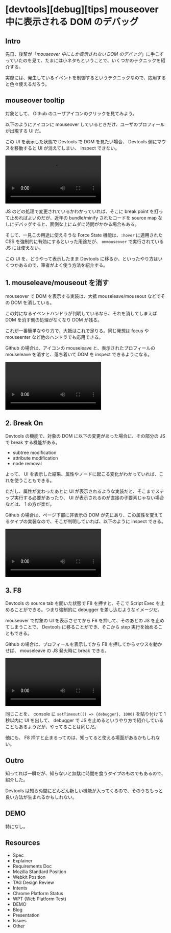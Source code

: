 # [devtools][debug][tips] mouseover 中に表示される DOM のデバッグ


## Intro

先日、後輩が「*mouseover 中にしか表示されない DOM のデバッグ*」に手こずっていたのを見て、たまには小ネタもということで、いくつかのテクニックを紹介する。

実際には、発生しているイベントを制御するというテクニックなので、応用すると色々使えるだろう。


## mouseover tooltip

対象として、 Github のユーザアイコンのクリックを見てみよう。

以下のようにアイコンに mouseover しているときだけ、ユーザのプロフィールが出現する UI だ。

この UI を表示した状態で Devtools で DOM を見たい場合、 Devtools 側にマウスを移動すると UI が消えてしまい、 inspect できない。

![マウスオーバーで出る UI が devtools でうまく inspect できない様のスクリーンレコード](0.debug-mouseover.mp4#2880x1800 'debug mouseover')

JS のどの処理で変更されているかわかっていれば、そこに break point を打って止めればよいのだが、近年の bundle/minify されたコードを source map なしにデバッグすると、面倒な上にムダに時間がかかる場合もある。

そして、一見この用途に使えそうな Force State 機能は、`:hover` に適用された CSS を強制的に有効にするといった用途だが、 `onmouseover` で実行されている JS には使えない。

この UI を、どうやって表示したまま Devtools に移るか、といったやり方はいくつかあるので、筆者がよく使う方法を紹介する。


## 1. mouseleave/mouseout を消す

mouseover で DOM を表示する実装は、大抵 mouseleave/mouseout などでその DOM を消している。

この対になるイベントハンドラが判明しているなら、それを消してしまえば DOM を消す側の処理がなくなり DOM が残る。

これが一番簡単なやり方で、大抵はこれで足りる。同じ発想は focus や mouseenter など他のハンドラでも応用できる。

Github の場合は、アイコンの mouseleave と、表示されたプロフィールの mouseleave を消すと、落ち着いて DOM を inspect できるようになる。

![mouseleave を消すことで UI が消えないようにし inspect する様のスクリーンレコード](1.remove-mouseleave.mp4#2880x1800 'remove mouseleave')


## 2. Break On

Devtools の機能で、対象の DOM に以下の変更があった場合に、その部分の JS で break する機能がある。

- subtree modification
- attribute modification
- node removal

よって、 UI を表示した結果、属性やノードに起こる変化がわかっていれば、これを使うこともできる。

ただし、属性が変わったあとに UI が表示されるような実装だと、そこまでステップ実行する必要があったり、 UI が表示されるのが直接の子要素じゃない場合などは、 1 の方が楽だ。

Github の場合は、ページ下部に非表示の DOM が先にあり、この属性を変えてるタイプの実装なので、そこが判明していれば、以下のように inspect できる。

![attribute modification に break point を設定し UI が消えないようにし inspect する様のスクリーンレコード](2.break-on-state.mp4#2880x1800 'remove mouseleave')


## 3. F8

Devtools の source tab を開いた状態で F8 を押すと、そこで Script Exec を止めることができる。つまり強制的に debugger を差し込むようなイメージだ。

mouseover で対象の UI を表示させてから F8 を押して、そのあとの JS を止めてしまうことで、 Devtools に移ることができ、そこから step 実行を始めることもできる。

Github の場合は、プロフィールを表示してから F8 を押してからマウスを動かせば、 mouseleave の JS 発火時に break できる。

![UI が消える前に F8 でスクリプト実行を停止し inspect する様のスクリーンレコード](3.break-F8.mp4#2880x1800 'remove mouseleave')

同じことを、 console に `setTimeout(() => {debugger}, 1000)` を貼り付けて 1 秒以内に UI を出して、 debugger で JS を止めるというやり方で紹介していることもあるようだが、やってることは同じだ。

他にも、 F8 押すと止まるってのは、知ってると使える場面があるかもしれない。


## Outro

知ってれば一瞬だが、知らないと無駄に時間を食うタイプのものでもあるので、紹介した。

Devtools は知らぬ間にどんどん新しい機能が入ってくるので、そのうちもっと良い方法が生まれるかもしれない。


## DEMO

特になし。


## Resources

- Spec
- Explainer
- Requirements Doc
- Mozilla Standard Position
- Webkit Position
- TAG Design Review
- Intents
- Chrome Platform Status
- WPT (Web Platform Test)
- DEMO
- Blog
- Presentation
- Issues
- Other
